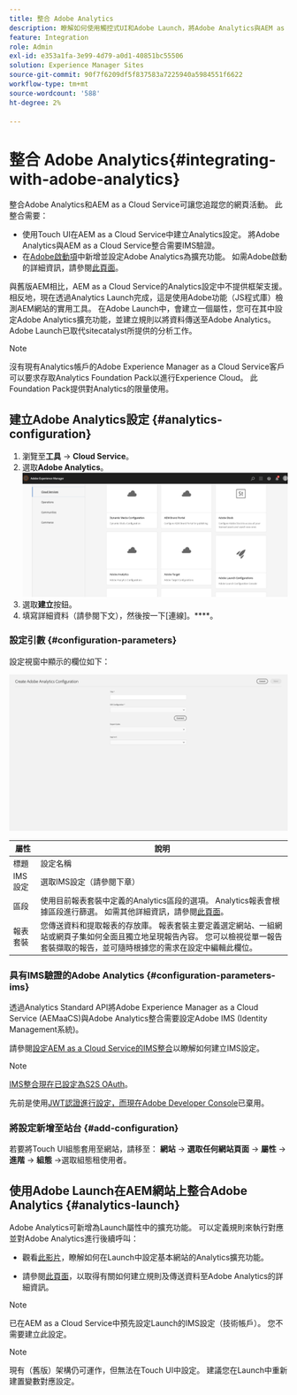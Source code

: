 ```yaml
---
title: 整合 Adobe Analytics
description: 瞭解如何使用觸控式UI和Adobe Launch，將Adobe Analytics與AEM as a Cloud Service整合。
feature: Integration
role: Admin
exl-id: e353a1fa-3e99-4d79-a0d1-40851bc55506
solution: Experience Manager Sites
source-git-commit: 90f7f6209df5f837583a7225940a5984551f6622
workflow-type: tm+mt
source-wordcount: '588'
ht-degree: 2%

---
```


# 整合 Adobe Analytics{#integrating-with-adobe-analytics}

整合Adobe Analytics和AEM as a Cloud Service可讓您追蹤您的網頁活動。 此整合需要：

* 使用Touch UI在AEM as a Cloud Service中建立Analytics設定。 將Adobe Analytics與AEM as a Cloud Service整合需要IMS驗證。
* 在[Adobe啟動項](#analytics-launch)中新增並設定Adobe Analytics為擴充功能。 如需Adobe啟動的詳細資訊，請參閱[此頁面](https://experienceleague.adobe.com/docs/experience-platform/tags/get-started/quick-start.html)。

與舊版AEM相比，AEM as a Cloud Service的Analytics設定中不提供框架支援。 相反地，現在透過Analytics Launch完成，這是使用Adobe功能（JS程式庫）檢測AEM網站的實用工具。 在Adobe Launch中，會建立一個屬性，您可在其中設定Adobe Analytics擴充功能，並建立規則以將資料傳送至Adobe Analytics。 Adobe Launch已取代sitecatalyst所提供的分析工作。

>[!NOTE]
>
>沒有現有Analytics帳戶的Adobe Experience Manager as a Cloud Service客戶可以要求存取Analytics Foundation Pack以進行Experience Cloud。 此Foundation Pack提供對Analytics的限量使用。

## 建立Adobe Analytics設定 {#analytics-configuration}

1. 瀏覽至&#x200B;**工具** → **Cloud Service**。
2. 選取&#x200B;**Adobe Analytics**。
   ![Adobe Analytics視窗](assets/analytics_screen2.png "Adobe Analytics視窗")
3. 選取&#x200B;**建立**&#x200B;按鈕。
4. 填寫詳細資料（請參閱下文），然後按一下[連線]。****。

### 設定引數 {#configuration-parameters}

設定視窗中顯示的欄位如下：

![組態引數](assets/properties_field2.png "組態引數")

| 屬性 | 說明 |
|---|---|
| 標題 | 設定名稱 |
| IMS 設定 | 選取IMS設定（請參閱下章） |
| 區段 | 使用目前報表套裝中定義的Analytics區段的選項。 Analytics報表會根據區段進行篩選。 如需其他詳細資訊，請參閱[此頁面](https://experienceleague.adobe.com/docs/analytics/components/segmentation/seg-overview.html)。 |
| 報表套裝 | 您傳送資料和提取報表的存放庫。 報表套裝主要定義選定網站、一組網站或網頁子集如何全面且獨立地呈現報告內容。 您可以檢視從單一報告套裝擷取的報告，並可隨時根據您的需求在設定中編輯此欄位。 |

### 具有IMS驗證的Adobe Analytics {#configuration-parameters-ims}

透過Analytics Standard API將Adobe Experience Manager as a Cloud Service (AEMaaCS)與Adobe Analytics整合需要設定Adobe IMS (Identity Management系統)。

請參閱[設定AEM as a Cloud Service的IMS整合](/help/security/setting-up-ims-integrations-for-aem-as-a-cloud-service.md)以瞭解如何建立IMS設定。

>[!NOTE]
>
>[IMS整合現在已設定為S2S OAuth](/help/security/setting-up-ims-integrations-for-aem-as-a-cloud-service.md)。
>
>先前是使用[JWT認證進行設定，而現在Adobe Developer Console](/help/security/jwt-credentials-deprecation-in-adobe-developer-console.md)已棄用。

### 將設定新增至站台 {#add-configuration}

若要將Touch UI組態套用至網站，請移至： **網站** → **選取任何網站頁面** → **屬性** → **進階** → **組態** →選取組態租使用者。

## 使用Adobe Launch在AEM網站上整合Adobe Analytics {#analytics-launch}

Adobe Analytics可新增為Launch屬性中的擴充功能。 可以定義規則來執行對應並對Adobe Analytics進行後續呼叫：

* 觀看[此影片](https://experienceleague.adobe.com/docs/analytics-learn/tutorials/implementation/via-adobe-launch/basic-configuration-of-the-analytics-launch-extension.html)，瞭解如何在Launch中設定基本網站的Analytics擴充功能。

* 請參閱[此頁面](https://experienceleague.adobe.com/docs/core-services-learn/implementing-in-websites-with-launch/implement-solutions/analytics.html)，以取得有關如何建立規則及傳送資料至Adobe Analytics的詳細資訊。

>[!NOTE]
>
>已在AEM as a Cloud Service中預先設定Launch的IMS設定（技術帳戶）。 您不需要建立此設定。

>[!NOTE]
>
>現有（舊版）架構仍可運作，但無法在Touch UI中設定。 建議您在Launch中重新建置變數對應設定。
